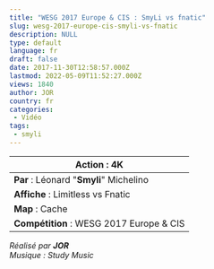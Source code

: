 ```yaml
---
title: "WESG 2017 Europe & CIS : SmyLi vs fnatic"
slug: wesg-2017-europe-cis-smyli-vs-fnatic
description: NULL
type: default
language: fr
draft: false
date: 2017-11-30T12:58:57.000Z
lastmod: 2022-05-09T11:52:27.000Z
views: 1840
author: JOR
country: fr
categories:
 - Vidéo
tags:
 - smyli
---
```

| **Action** : 4K                          |
| ---------------------------------------- |
| **Par** : Léonard "**Smyli**" Michelino  |
| **Affiche** : Limitless vs Fnatic        |
| **Map** : Cache                          |
| **Compétition** : WESG 2017 Europe & CIS |

_Réalisé par **JOR**_  
_Musique : Study Music_
